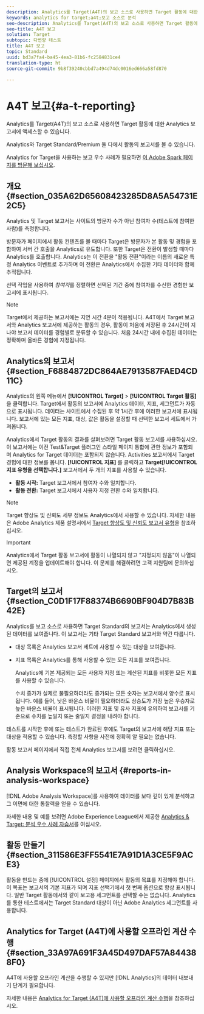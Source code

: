 ```yaml
---
description: Analytics를 Target(A4T)의 보고 소스로 사용하면 Target 활동에 대한 Analytics 보고서에 액세스할 수 있습니다.
keywords: analytics for target;a4t;보고 소스로 분석
seo-description: Analytics를 Target(A4T)의 보고 소스로 사용하면 Target 활동에 대한 Analytics 보고서에 액세스할 수 있습니다.
seo-title: A4T 보고
solution: Target
subtopic: 다변량 테스트
title: A4T 보고
topic: Standard
uuid: bd3a7fa4-ba45-4ea3-81b6-fc2584831ce4
translation-type: ht
source-git-commit: 9b8f39240cbbd7a494d74dc0016ed666a58fd870

---
```



# A4T 보고{#a-t-reporting}

Analytics를 Target(A4T)의 보고 소스로 사용하면 Target 활동에 대한 Analytics 보고서에 액세스할 수 있습니다.

Analytics와 Target Standard/Premium 둘 다에서 활동의 보고서를 볼 수 있습니다.

Analytics for Target을 사용하는 보고 우수 사례가 필요하면 [이 Adobe Spark 페이지를 방문해 보십시오](https://spark.adobe.com/page/Lo3Spm4oBOvwF/).

## 개요 {#section_035A62D65608423285D8A5A54731E2C5}

Analytics 및 Target 보고서는 사이트의 방문자 수가 아닌 참여자 수(테스트에 참여한 사람)를 측정합니다.

방문자가 페이지에서 활동 컨텐츠를 볼 때마다 Target은 방문자가 본 활동 및 경험을 포함하여 서버 간 호출을 Analytics로 유도합니다. 또한 Target은 전환이 발생할 때마다 Analytics를 호출합니다. Analytics는 이 전환을 &quot;활동 전환&quot;이라는 이름의 새로운 특정 Analytics 이벤트로 추가하며 이 전환은 Analytics에서 수집한 기타 데이터와 함께 추적됩니다.

선택 작업을 사용하여 *참여자*를 정렬하면 선택된 기간 중에 참여자를 수신한 경험만 보고서에 표시됩니다.

>[!NOTE]
>
>Target에서 제공하는 보고서에는 지연 시간 4분이 적용됩니다. A4T에서 Target 보고서와 Analytics 보고서에 제공하는 활동의 경우, 활동이 처음에 저장된 후 24시간이 지나야 보고서 데이터를 경험별로 분류할 수 있습니다. 처음 24시간 내에 수집된 데이터는 정확하며 올바른 경험에 지정됩니다.

## Analytics의 보고서 {#section_F6884872DC864AE7913587FAED4CD11C}

Analytics의 왼쪽 메뉴에서 **[!UICONTROL Target]** &gt; **[!UICONTROL Target 활동]** 을 클릭합니다. Target에서 활동의 보고서에 Analytics 데이터, 지표, 세그먼트가 자동으로 표시됩니다. 데이터는 사이트에서 수집된 후 약 1시간 후에 이러한 보고서에 표시됩니다. 보고서에 있는 모든 지표, 대상, 값은 활동을 설정할 때 선택한 보고서 세트에서 가져옵니다.

Analytics에서 Target 활동의 결과를 살펴보려면 Target 활동 보고서를 사용하십시오. 이 보고서에는 이전 Test&amp;Target 플러그인 스타일 페이지 통합에 관한 정보가 포함되며 Analytics for Target 데이터는 포함되지 않습니다. Activities 보고서에서 Target 경험에 대한 정보를 봅니다. **[!UICONTROL 지표]** 를 클릭하고 **Target[!UICONTROL 지표 유형을 선택합니다.]** 보고서에서 두 개의 지표를 사용할 수 있습니다.

* **활동 시작:** Target 보고서에서 참여자 수와 일치합니다.
* **활동 전환:** Target 보고서에서 사용자 지정 전환 수와 일치합니다.

>[!NOTE]
>
>Target 향상도 및 신뢰도 세부 정보도 Analytics에서 사용할 수 있습니다. 자세한 내용은 Adobe Analytics 제품 설명서에서 [Target 향상도 및 신뢰도 보고서 유형](https://marketing.adobe.com/resources/help/ko_KR/reference/report_target_lift_confidence.html)을 참조하십시오.

>[!IMPORTANT]
>
>Analytics에서 Target 활동 보고서에 활동이 나열되지 않고 &quot;지정되지 않음&quot;이 나열되면 제공된 계정을 업데이트해야 합니다. 이 문제를 해결하려면 고객 지원팀에 문의하십시오.

## Target의 보고서 {#section_C0D1F17F88374B6690BF904D7B83B42E}

Analytics를 보고 소스로 사용하면 Target Standard의 보고서는 Analytics에서 생성된 데이터를 보여줍니다. 이 보고서는 기타 Target Standard 보고서와 약간 다릅니다.

* 대상 목록은 Analytics 보고서 세트에 사용할 수 있는 대상을 보여줍니다.
* 지표 목록은 Analytics를 통해 사용할 수 있는 모든 지표를 보여줍니다.

   Analytics에 기본 제공되는 모든 사용자 지정 또는 계산된 지표를 비롯한 모든 지표를 사용할 수 있습니다.

   수치 증가가 실제로 불필요하더라도 증가되는 모든 숫자는 보고서에서 양수로 표시됩니다. 예를 들어, 낮은 바운스 비율이 필요하더라도 상승도가 가장 높은 우승자로 높은 바운스 비율이 표시됩니다. 이러한 지표 및 유사 지표에 유의하여 보고서를 기준으로 수치를 높일지 또는 줄일지 결정을 내려야 합니다.

테스트를 시작한 후에 또는 테스트가 완료된 후에도 Target의 보고서에 해당 지표 또는 대상을 적용할 수 있습니다. 측정할 사항을 사전에 정확히 알 필요는 없습니다.

활동 보고서 페이지에서 직접 전체 Analytics 보고서를 보려면 클릭하십시오.

## Analysis Workspace의 보고서 {#reports-in-analysis-workspace}

[!DNL Adobe Analysis Workspace]를 사용하여 데이터를 보다 깊이 있게 분석하고 그 이면에 대한 통찰력을 얻을 수 있습니다.

자세한 내용 및 예를 보려면 Adobe Experience League에서 제공한 [Analytics &amp; Target: 분석 우수 사례 자습서](https://spark.adobe.com/page/Lo3Spm4oBOvwF/)를 여십시오.

## 활동 만들기 {#section_311586E3FF5541E7A91D1A3CE5F9ACE3}

활동을 만드는 중에 [!UICONTROL 설정] 페이지에서 활동의 목표를 지정해야 합니다. 이 목표는 보고서의 기본 지표가 되며 지표 선택기에서 첫 번째 옵션으로 항상 표시됩니다. 일반 Target 활동에서와 같이 보고용 세그먼트를 선택할 수는 없습니다. Analytics를 통한 테스트에서는 Target Standard 대상이 아닌 Adobe Analytics 세그먼트를 사용합니다.

## Analytics for Target (A4T)에 사용할 오프라인 계산 수행{#section_33A97A691F3A45D497DAF57A844388F0}

A4T에 사용할 오프라인 계산을 수행할 수 있지만 [!DNL Analytics]의 데이터 내보내기 단계가 필요합니다. 

자세한 내용은 [Analytics for Target (A4T)에 사용할 오프라인 계산 수행](../../c-reports/conversion-rate.md#concept_0D0002A1EBDF420E9C50E2A46F36629B)을 참조하십시오.
